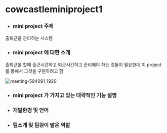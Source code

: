 # cowcastleminiproject1
+ ### mini project 주제
출퇴근을 관리하는 시스템

+ ### mini project 에 대한 소개
출퇴근을 할때 출근시간하고 퇴근시간하고 관리해야 하는 것들이 필요한데 이 project를 통해서 그것을 구현하려고 함

![meeting-594091_1920](https://user-images.githubusercontent.com/104507267/166092647-9c2ef149-9aa5-4fab-b361-8e2dba1ce23a.jpg)

+ ### mini project 가 가지고 있는 대략적인 기능 설명


+ ###  개발환경 및 언어


+ ### 팀소개 및 팀원이 맡은 역할
